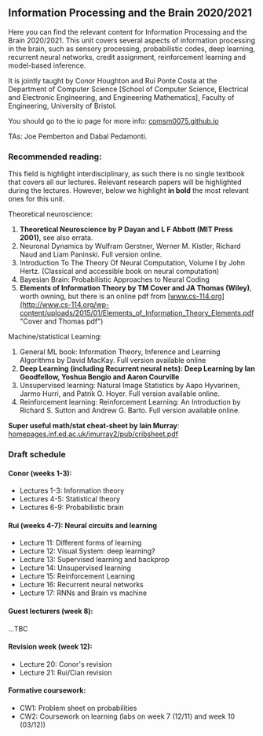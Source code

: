 ## Information Processing and the Brain 2020/2021

Here you can find the relevant content for Information Processing and the Brain 2020/2021. This unit covers several aspects of information processing in the brain, such as sensory processing, probabilistic codes, deep learning, recurrent neural networks, credit assignment, reinforcement learning and model-based inference.

It is jointly taught by Conor Houghton and Rui Ponte Costa at the
Department of Computer Science [School of Computer Science, Electrical
and Electronic Engineering, and Engineering Mathematics], Faculty of
Engineering, University of Bristol.

You should go to the io page for more info:
[comsm0075.github.io](https://comsm0075.github.io/ "unit homepage") 

TAs: Joe Pemberton and Dabal Pedamonti.

### Recommended reading:

This field is highlight interdisciplinary, as such there is no single textbook that covers all our lectures. Relevant research papers will be highlighted during the lectures. However, below we highlight **in bold** the most relevant ones for this unit.

Theoretical neuroscience:

1. **Theoretical Neuroscience by P Dayan and L F Abbott (MIT Press 2001)**, see also errata.
2. Neuronal Dynamics by Wulfram Gerstner, Werner M. Kistler, Richard Naud and Liam Paninski. Full version online.
3. Introduction To The Theory Of Neural Computation, Volume I by John Hertz. (Classical and accessible book on neural computation)
4. Bayesian Brain: Probabilistic Approaches to Neural Coding
5. **Elements of Information Theory by TM Cover and JA Thomas (Wiley)**, worth owning, but there is an online pdf from [www.cs-114.org](http://www.cs-114.org/wp-content/uploads/2015/01/Elements_of_Information_Theory_Elements.pdf "Cover and Thomas pdf")

Machine/statistical Learning:

1. General ML book: Information Theory, Inference and Learning Algorithms by David MacKay. Full version available online
2. **Deep Learning (including Recurrent neural nets): Deep Learning by Ian Goodfellow, Yoshua Bengio and Aaron Courville**
3. Unsupervised learning: Natural Image Statistics by Aapo Hyvarinen, Jarmo Hurri, and Patrik O. Hoyer. Full version available online.
4. Reinforcement learning: Reinforcement Learning: An Introduction by Richard S. Sutton and Andrew G. Barto. Full version available online.

**Super useful math/stat cheat-sheet by Iain Murray**:
[homepages.inf.ed.ac.uk/imurray2/pub/cribsheet.pdf](https://homepages.inf.ed.ac.uk/imurray2/pub/cribsheet.pdf)


### Draft schedule

#### Conor (weeks 1-3):

* Lectures 1-3: Information theory
* Lectures 4-5: Statistical theory
* Lectures 6-9: Probabilistic brain

#### Rui (weeks 4-7): Neural circuits and learning


* Lecture 11: Different forms of learning
* Lecture 12: Visual System: deep learning?
* Lecture 13: Supervised learning and backprop
* Lecture 14: Unsupervised learning
* Lecture 15: Reinforcement Learning
* Lecture 16: Recurrent neural networks
* Lecture 17: RNNs and Brain vs machine

#### Guest lecturers (week 8):

...TBC

#### Revision week (week 12):

* Lecture 20: Conor's revision
* Lecture 21: Rui/Cian revision

#### Formative coursework:

* CW1: Problem sheet on probabilities
* CW2: Coursework on learning (labs on week 7 (12/11) and week 10 (03/12))
